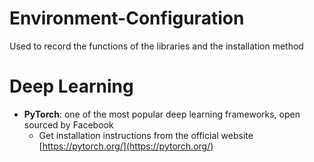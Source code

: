 # Environment-Configuration
Used to record the functions of the libraries and the installation method

# Deep Learning
* **PyTorch**: one of the most popular deep learning frameworks, open sourced by Facebook
  * Get installation instructions from the official website [https://pytorch.org/](https://pytorch.org/)
